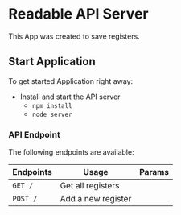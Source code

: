 # Readable API Server

This App was created to save registers.

## Start Application

To get started Application right away:

* Install and start the API server
    - `npm install`
    - `node server`

### API Endpoint

The following endpoints are available:

| Endpoints       | Usage          | Params         |
|-----------------|----------------|----------------|
| `GET /` | Get all registers |  |
| `POST /` | Add a new register | |